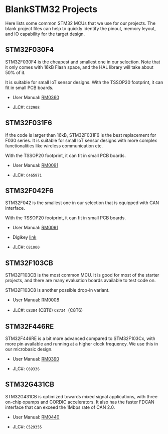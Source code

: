 # BlankSTM32 Projects

Here lists some common STM32 MCUs that we use for our projects. The blank project files can help to quickly identify the pinout, memory leyout, and IO capability for the target design.

## STM32F030F4

STM32F030F4 is the cheapest and smallest one in our selection. Note that it only comes with 16kB Flash space, and the HAL library will take about 50% of it.

It is suitable for small IoT sensor designs. With the TSSOP20 footprint, it can fit in small PCB boards.

- User Manual: [RM0360](https://www.st.com/resource/en/reference_manual/dm00091010-stm32f030x4x6x8xc-and-stm32f070x6xb-advanced-armbased-32bit-mcus-stmicroelectronics.pdf)

- JLC#: `C32908`

## STM32F031F6

If the code is larger than 16kB, STM32F031F6 is the best replacement for F030 series. It is suitable for small IoT sensor designs with more complex functionalities like wireless communication etc.

With the TSSOP20 footprint, it can fit in small PCB boards.

- User Manual: [RM0091](https://www.st.com/resource/en/reference_manual/rm0091-stm32f0x1stm32f0x2stm32f0x8-advanced-armbased-32bit-mcus-stmicroelectronics.pdf)

- JLC#: `C465971`

## STM32F042F6

STM32F042 is the smallest one in our selection that is equipped with CAN interface.

With the TSSOP20 footprint, it can fit in small PCB boards.

- User Manual: [RM0091](https://www.st.com/resource/en/reference_manual/rm0091-stm32f0x1stm32f0x2stm32f0x8-advanced-armbased-32bit-mcus-stmicroelectronics.pdf)

- Digikey [link](https://www.digikey.com/en/products/detail/stmicroelectronics/STM32F042F6P6/5268189)

- JLC#: `C81000`

## STM32F103CB

STM32F103CB is the most common MCU. It is good for most of the starter projects, and there are many evaluation boards available to test code on.

STM32F103C8 is another possible drop-in variant.

- User Manual: [RM0008](https://www.st.com/resource/en/reference_manual/cd00171190-stm32f101xx-stm32f102xx-stm32f103xx-stm32f105xx-and-stm32f107xx-advanced-arm-based-32-bit-mcus-stmicroelectronics.pdf)

- JLC#: `C8304` (CBT6) `C8734`（C8T6)

## STM32F446RE

STM32F446RE is a bit more advanced compared to STM32F103Cx, with more pin available and running at a higher clock frequency. We use this in our microbasic design.

- User Manual: [RM0390](https://www.st.com/resource/en/reference_manual/dm00135183-stm32f446xx-advanced-arm-based-32-bit-mcus-stmicroelectronics.pdf)

- JLC#: `C69336`

## STM32G431CB

STM32G431CB is optimized towards mixed signal applications, with three on-chip opamps and CORDIC accelerators. It also has the faster FDCAN interface that can exceed the 1Mbps rate of CAN 2.0.

- User Manual: [RM0440](https://www.st.com/resource/en/reference_manual/dm00355726-stm32g4-series-advanced-arm-based-32-bit-mcus-stmicroelectronics.pdf)

- JLC#: `C529355`
